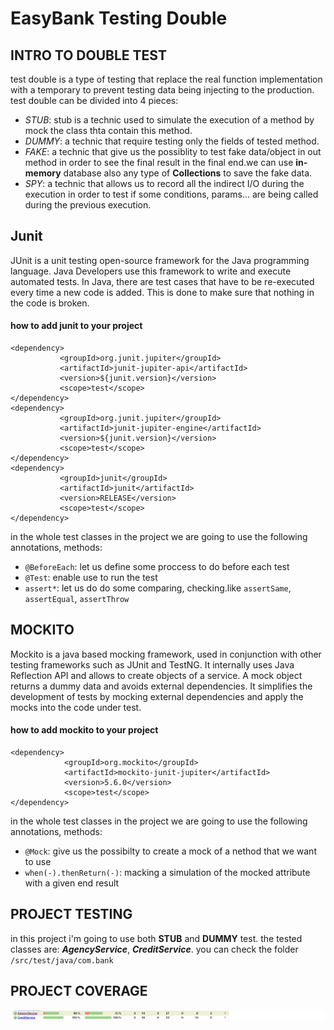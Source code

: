 # EasyBank Testing Double

## INTRO TO DOUBLE TEST

test double is a type of testing that replace the real function implementation with a temporary to prevent testing data being injecting to the production.
test double can be divided into 4 pieces:
 - *STUB*: stub is a technic used to simulate the execution of a method by mock the class thta contain this method.
 - *DUMMY*: a technic that require testing only the fields of tested method.
 - *FAKE*: a technic that give us the possiblity to test fake data/object in out method in order to see the final result in the final end.we can use **in-memory** database also any type of **Collections** to save the fake data.
 - *SPY*: a technic that allows us to record all the indirect I/O during the execution in order to test if some conditions, params... are being called during the previous execution.

## Junit

JUnit is a unit testing open-source framework for the Java programming language. Java Developers use this framework to write and execute automated tests. In Java, there are test cases that have to be re-executed every time a new code is added. This is done to make sure that nothing in the code is broken.

#### how to add junit to your project
 ```
 <dependency>
            <groupId>org.junit.jupiter</groupId>
            <artifactId>junit-jupiter-api</artifactId>
            <version>${junit.version}</version>
            <scope>test</scope>
 </dependency>
 <dependency>
            <groupId>org.junit.jupiter</groupId>
            <artifactId>junit-jupiter-engine</artifactId>
            <version>${junit.version}</version>
            <scope>test</scope>
 </dependency>
 <dependency>
            <groupId>junit</groupId>
            <artifactId>junit</artifactId>
            <version>RELEASE</version>
            <scope>test</scope>
 </dependency>
 ```

in the whole test classes in the project we are going to use the following annotations, methods:

- `@BeforeEach`: let us define some proccess to do before each test
- `@Test`: enable use to run the test
- `assert*`: let us do do some comparing, checking.like `assertSame`, `assertEqual`, `assertThrow`

## MOCKITO
Mockito is a java based mocking framework, used in conjunction with other testing frameworks such as JUnit and TestNG. It internally uses Java Reflection API and allows to create objects of a service. A mock object returns a dummy data and avoids external dependencies. It simplifies the development of tests by mocking external dependencies and apply the mocks into the code under test.

#### how to add mockito to your project

```
<dependency>
            <groupId>org.mockito</groupId>
            <artifactId>mockito-junit-jupiter</artifactId>
            <version>5.6.0</version>
            <scope>test</scope>
</dependency>
```

in the whole test classes in the project we are going to use the following annotations, methods:

- `@Mock`: give us the possibilty to create a mock of a nethod that we want to use
- `when(-).thenReturn(-)`: macking a simulation of the mocked attribute with a given end result

## PROJECT TESTING

in this project i'm going to use both **STUB** and **DUMMY** test.
the tested classes are: ***AgencyService***, ***CreditService***.
you can check the folder ```/src/test/java/com.bank```

## PROJECT COVERAGE
![coverage.png](coverage.png)
